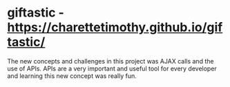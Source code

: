 # giftastic - https://charettetimothy.github.io/giftastic/
The new concepts and challenges in this project was AJAX calls and the use of APIs. APIs are a very important and useful tool for every developer and learning this new concept was really fun.
